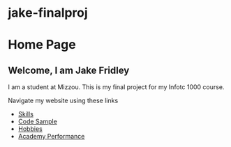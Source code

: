 # jake-finalproj
# Home Page
## Welcome, I am Jake Fridley

I am a student at Mizzou. This is my final project for my Infotc 1000 course.

Navigate my website using these links

* [Skills](./skills.md)
* [Code Sample](./code_sample.md)
* [Hobbies](./hobby.md)
* [Academy Performance](./marks.md)
